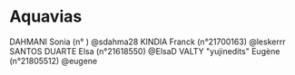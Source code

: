 # Aquavias

DAHMANI Sonia       (n°        )    @sdahma28
KINDIA Franck       (n°21700163)    @leskerrr
SANTOS DUARTE Elsa  (n°21618550)    @ElsaD
VALTY "yujinedits" Eugène        (n°21805512)    @eugene